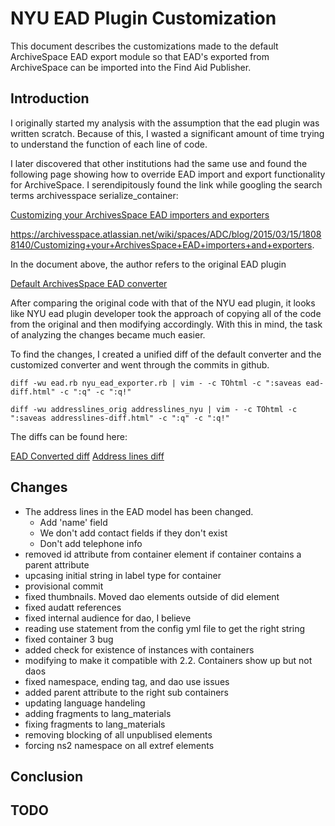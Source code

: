 
# NYU EAD Plugin Customization

This document describes the customizations made to the default ArchiveSpace EAD export module so that EAD's exported from ArchiveSpace can be imported into the Find Aid Publisher.

## Introduction ##
I originally started my analysis with the assumption that the ead plugin was written scratch.  Because of this, I wasted a significant amount of time trying to understand the function of each line of code.

I later discovered that other institutions had the same use and found the following page showing how to override EAD import and export functionality for ArchiveSpace.  I serendipitously found the link while googling the search terms archivesspace serialize_container:

[Customizing your ArchivesSpace EAD importers and exporters](https://archivesspace.atlassian.net/wiki/x/zAAUAQ) 

https://archivesspace.atlassian.net/wiki/spaces/ADC/blog/2015/03/15/18088140/Customizing+your+ArchivesSpace+EAD+importers+and+exporters.
 
 In the document above, the author refers to the original EAD plugin
 
[Default ArchivesSpace EAD converter](https://github.com/archivesspace/archivesspace/blob/master/backend/app/converters/ead_converter.rb) 
 
 After comparing the original code with that of the NYU ead plugin, it looks like NYU ead plugin developer took the approach of copying all of the code from the original and then modifying accordingly.  With this in mind, the task of analyzing the changes became much easier.
 
 To find the changes, I created a unified diff of the default converter and the customized converter and went through the commits in github.

    diff -wu ead.rb nyu_ead_exporter.rb | vim - -c TOhtml -c ":saveas ead-diff.html" -c ":q" -c ":q!"
 
    diff -wu addresslines_orig addresslines_nyu | vim - -c TOhtml -c ":saveas addresslines-diff.html" -c ":q" -c ":q!"
 
The diffs can be found here:

[EAD Converted diff](ead-diff.html) 
[Address lines diff](addresslines-diff.html) 


## Changes ##

- The address lines in the EAD model has been changed.
    - Add 'name' field
    - We don't add contact fields if they don't exist
    - Don't add telephone info
- removed id attribute from container element if container contains a parent attribute
- upcasing initial string in label type for container
- provisional commit
- fixed thumbnails. Moved dao elements outside of did element
- fixed audatt references
- fixed internal audience for dao, I believe
- reading use statement from the config yml file to get the right string
- fixed container 3 bug
- added check for existence of instances with containers
- modifying to make it compatible with 2.2. Containers show up but not daos
- fixed namespace, ending tag, and dao use issues
- added parent attribute to the right sub containers
- updating language handeling
- adding fragments to lang_materials
- fixing fragments to lang_materials
- removing blocking of all unpublised elements
- forcing ns2 namespace on all extref elements

## Conclusion ##

## TODO ##


